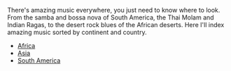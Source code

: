 There's amazing music everywhere, you just need to know where to look.
From the samba and bossa nova of South America, the Thai Molam and Indian Ragas, to the desert rock blues of the African deserts.
Here I'll index amazing music sorted by continent and country.

- [Africa](music/music-atlas/africa.md)
- [Asia](music/music-atlas/asia.md)
- [South America](music/music-atlas/south-america.md)
